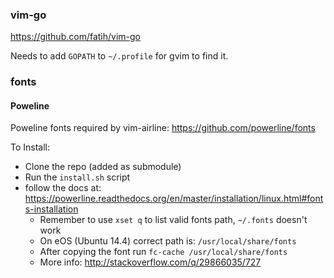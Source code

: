### vim-go

https://github.com/fatih/vim-go

Needs to add `GOPATH` to `~/.profile` for gvim to find it.

### fonts

#### Poweline

Poweline fonts required by vim-airline: https://github.com/powerline/fonts

To Install:

- Clone the repo (added as submodule)
- Run the `install.sh` script
- follow the docs at: https://powerline.readthedocs.org/en/master/installation/linux.html#fonts-installation
  - Remember to use `xset q` to list valid fonts path, `~/.fonts` doesn't work
  - On eOS (Ubuntu 14.4) correct path is: `/usr/local/share/fonts`
  - After copying the font run `fc-cache /usr/local/share/fonts`
  - More info: http://stackoverflow.com/q/29866035/727
